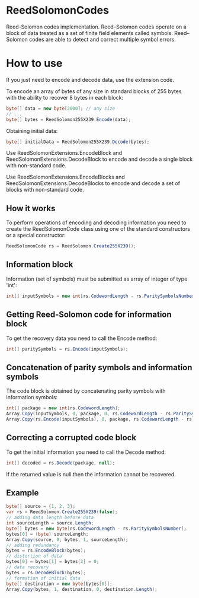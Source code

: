 # ReedSolomonCodes
Reed-Solomon codes implementation. Reed–Solomon codes operate on a block of data treated as a set of finite field elements called symbols. Reed–Solomon codes are able to detect and correct multiple symbol errors.

# How to use

If you just need to encode and decode data, use the extension code.

To encode an array of bytes of any size in standard blocks of 255 bytes with the ability to recover 8 bytes in each block:

```C#
byte[] data = new byte[2000]; // any size
// ...
byte[] bytes = ReedSolomon255X239.Encode(data);
``` 

Оbtaining initial data:

```C#
byte[] initialData = ReedSolomon255X239.Decode(bytes);
``` 

Use ReedSolomonExtensions.EncodeBlock and ReedSolomonExtensions.DecodeBlock to encode and decode a single block with non-standard code.

Use ReedSolomonExtensions.EncodeBlocks and ReedSolomonExtensions.DecodeBlocks to encode and decode a set of blocks with non-standard code.

## How it works

To perform operations of encoding and decoding information you need to create the ReedSolomonCode class using one of the standard constructors or a special constructor:

```C#
ReedSolomonCode rs = ReedSolomon.Create255X239();
``` 

## Information block

Information (set of symbols) must be submitted as array of integer of type 'int':

```C#
int[] inputSymbols = new int[rs.CodewordLength - rs.ParitySymbolsNumber];
``` 

## Getting Reed-Solomon code for information block

To get the recovery data you need to call the Encode method:

```C#
int[] paritySymbols = rs.Encode(inputSymbols);
``` 

## Concatenation of parity symbols and information symbols

The code block is obtained by concatenating parity symbols with information symbols:

```C#
int[] package = new int[rs.CodewordLength];
Array.Copy(inputSymbols, 0, package, 0, rs.CodewordLength - rs.ParitySymbolsNumber);
Array.Copy(rs.Encode(inputSymbols), 0, package, rs.CodewordLength - rs.ParitySymbolsNumber, rs.ParitySymbolsNumber);
``` 

## Correcting a corrupted code block

To get the initial information you need to call the Decode method:

```C#
int[] decoded = rs.Decode(package, null);
``` 

If the returned value is null then the information cannot be recovered.

## Example

```C#
byte[] source = {1, 2, 3};
var rs = ReedSolomon.Create255X239(false);
// adding data length before data
int sourceLength = source.Length;
byte[] bytes = new byte[rs.CodewordLength - rs.ParitySymbolsNumber];
bytes[0] = (byte) sourceLength;
Array.Copy(source, 0, bytes, 1, sourceLength);
// adding redundancy
bytes = rs.EncodeBlock(bytes);
// distortion of data
bytes[0] = bytes[1] = bytes[2] = 0;
// data recovery
bytes = rs.DecodeBlock(bytes);
// formation of initial data
byte[] destination = new byte[bytes[0]];
Array.Copy(bytes, 1, destination, 0, destination.Length);
``` 
